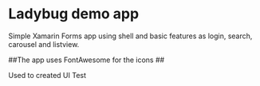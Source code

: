 # Ladybug demo app

Simple Xamarin Forms app using shell and basic features as login, search, carousel and listview.

##The app uses FontAwesome for the icons ##

Used to created UI Test
